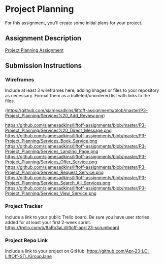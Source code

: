 # Project Planning
For this assignment, you'll create some initial plans for your project.

## Assignment Description
[Project Planning Assignment](https://education.launchcode.org/liftoff/modules/assignments/project-planning)

## Submission Instructions

### Wireframes

Include at least 3 wireframes here, adding images or files to your repository as necessary. Format them as a bulleted/unordered list with links to the files.

(https://github.com/sjamesadkins/liftoff-assignments/blob/master/P3-Project_Planning/Services%20_Add_Review.png)

https://github.com/sjamesadkins/liftoff-assignments/blob/master/P3-Project_Planning/Services%20_Direct_Message.png
https://github.com/sjamesadkins/liftoff-assignments/blob/master/P3-Project_Planning/Services_Book_Service.png
https://github.com/sjamesadkins/liftoff-assignments/blob/master/P3-Project_Planning/Services_Landing_Page.png
https://github.com/sjamesadkins/liftoff-assignments/blob/master/P3-Project_Planning/Services_Offer_Service.png
https://github.com/sjamesadkins/liftoff-assignments/blob/master/P3-Project_Planning/Services_Request_Service.png
https://github.com/sjamesadkins/liftoff-assignments/blob/master/P3-Project_Planning/Services_Search_All_Services.png
https://github.com/sjamesadkins/liftoff-assignments/blob/master/P3-Project_Planning/Services_View_Service.png

### Project Tracker

Include a link to your public Trello board. Be sure you have user stories added for at least your first 2-week sprint.
https://trello.com/b/8aRo3aLi/liftoff-april23-scrumboard

### Project Repo Link

Include a link to your project on GitHub.
https://github.com/Apr-23-LC-LiftOff-STL/GroupJane

